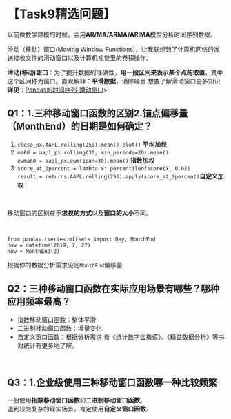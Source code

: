 # 【Task9精选问题】

以前做数学建模的时候，会用**AR/MA/ARMA/ARIMA**模型分析时间序列数据。<br/>

滑动（移动）窗口(Moving Window Functions)，让我联想到了计算机网络的发送接收文件的滑动窗口以及计算机视觉里的卷积操作。<br/>

**滑动(移动)窗口**：为了提升数据的准确性，**用一段区间来表示某个点的取值**，其中这个区间称为窗口。直观解释：**平滑数据**，消除噪音
想要了解滑动窗口更多知识
**详见**：<a href="http://liao.cpython.org/pandas40/">Pandas的时间序列-滑动窗口</a>><br/>

## Q1：1.三种移动窗口函数的区别2.锚点偏移量（MonthEnd）的日期是如何确定？
1. `close_px.AAPL.rolling(250).mean().plot()` **平均加权**
2. `ma60 = aapl_px.rolling(30, min_periods=20).mean()`<br/>
`ewma60 = aapl_px.ewm(span=30).mean()` **指数加权**
3. `score_at_2percent = lambda x: percentileofscore(x, 0.02)`<br/>
`result = returns.AAPL.rolling(250).apply(score_at_2percent)`**自定义加权**

<br/>

移动窗口的区别在于**求权的方式**以及**窗口的大小**不同。

<br/>


```python3
from pandas.tseries.offsets import Day, MonthEnd
now = datetime(2019, 7, 27)
now + MonthEnd(2)
```
根据你的数据分析需求设定`MonthEnd`偏移量
<br/>

## Q2：三种移动窗口函数在实际应用场景有哪些？哪种应用频率最高？
- 指数移动窗口函数：整体平滑
- 二进制移动窗口函数：增量变化
- 自定义窗口函数：根据分析需求
看《统计数字会撒谎》、《精益数据分析》等书对统计有更多地了解。
<br/>


## Q3：1.企业级使用三种移动窗口函数哪一种比较频繁
一般使用**指数移动窗口函数**和**二进制移动窗口函数**。<br/>
遇到较为复杂的现实场景，肯定使用**自定义窗口函数**。
<br/>